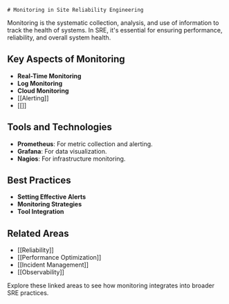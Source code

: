 	# Monitoring in Site Reliability Engineering

Monitoring is the systematic collection, analysis, and use of information to track the health of systems. In SRE, it's essential for ensuring performance, reliability, and overall system health.

## Key Aspects of Monitoring
- **Real-Time Monitoring**
- **Log Monitoring**
- **Cloud Monitoring**
- [[Alerting]]
- [[]]

## Tools and Technologies
- **Prometheus**: For metric collection and alerting.
- **Grafana**: For data visualization.
- **Nagios**: For infrastructure monitoring.

## Best Practices
- **Setting Effective Alerts**
- **Monitoring Strategies**
- **Tool Integration**

## Related Areas
- [[Reliability]]
- [[Performance Optimization]]
- [[Incident Management]]
- [[Observability]]

Explore these linked areas to see how monitoring integrates into broader SRE practices.
